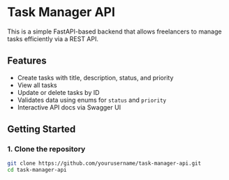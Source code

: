 # Task Manager API

This is a simple FastAPI-based backend that allows freelancers to manage tasks efficiently via a REST API.

## Features

- Create tasks with title, description, status, and priority
- View all tasks
- Update or delete tasks by ID
- Validates data using enums for `status` and `priority`
- Interactive API docs via Swagger UI

## Getting Started

### 1. Clone the repository

```bash
git clone https://github.com/yourusername/task-manager-api.git
cd task-manager-api